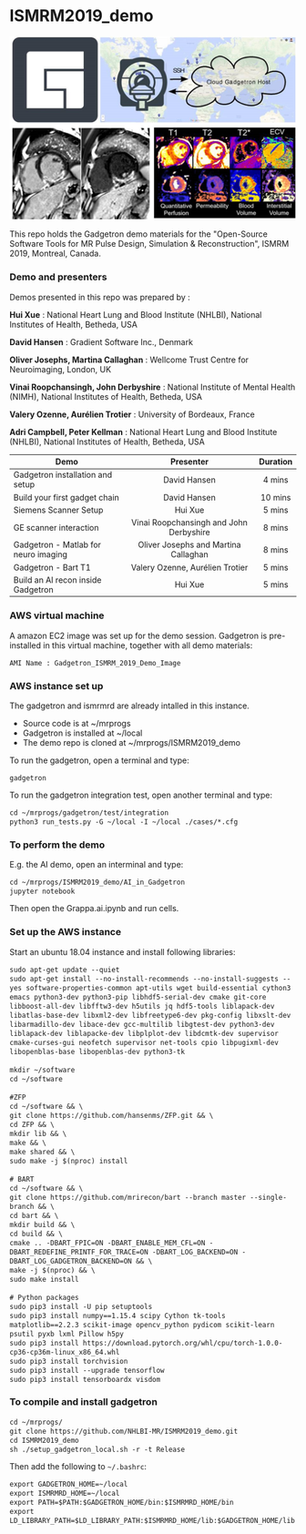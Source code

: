 # ISMRM2019_demo

![alt text](./Slides/GT.jpg "Gadgetron")

This repo holds the Gadgetron demo materials for the "Open-Source Software Tools for MR Pulse Design, Simulation & Reconstruction", ISMRM 2019, Montreal, Canada.

### Demo and presenters

Demos presented in this repo was prepared by :

**Hui Xue** : National Heart Lung and Blood Institute (NHLBI), National Institutes of Health, Betheda, USA

**David Hansen** : Gradient Software Inc., Denmark 

**Oliver Josephs, Martina Callaghan** : Wellcome Trust Centre for Neuroimaging, London, UK

**Vinai Roopchansingh, John  Derbyshire** : National Institute of Mental Health (NIMH), National Institutes of Health, Betheda, USA

**Valery Ozenne, Aurélien Trotier** : University of Bordeaux, France

**Adri Campbell, Peter Kellman** : National Heart Lung and Blood Institute (NHLBI), National Institutes of Health, Betheda, USA

|                  Demo                 |    Presenter  |     Duration   |
| --------------------------------------|:-------------:|:--------------:|
| Gadgetron installation and setup      | David Hansen  |  4  mins       |
| Build your first gadget chain         | David Hansen  |  10 mins       |
| Siemens Scanner Setup                 | Hui Xue       |   5 mins       |
| GE scanner interaction                | Vinai Roopchansingh and John  Derbyshire |   8 mins       |
| Gadgetron - Matlab for neuro imaging  | Oliver Josephs and Martina Callaghan      |   8 mins       |
| Gadgetron - Bart T1                   | Valery Ozenne, Aurélien Trotier      |   5 mins       |
| Build an AI recon inside Gadgetron    | Hui Xue       |   5 mins       |

### AWS virtual machine

A amazon EC2 image was set up for the demo session. Gadgetron is pre-installed in this virtual machine, together with all demo materials:
```
AMI Name : Gadgetron_ISMRM_2019_Demo_Image
```
### AWS instance set up
The gadgetron and ismrmrd are already intalled in this instance.

* Source code is at ~/mrprogs
* Gadgetron is installed at ~/local
* The demo repo is cloned at ~/mrprogs/ISMRM2019_demo

To run the gadgetron, open a terminal and type:
```
gadgetron
```

To run the gadgetron integration test, open another terminal and type:
```
cd ~/mrprogs/gadgetron/test/integration
python3 run_tests.py -G ~/local -I ~/local ./cases/*.cfg
```

### To perform the demo

E.g. the AI demo, open an interminal and type:
```
cd ~/mrprogs/ISMRM2019_demo/AI_in_Gadgetron
jupyter notebook
```
Then open the Grappa.ai.ipynb and run cells.

### Set up the AWS instance
Start an ubuntu 18.04 instance and install following libraries:
```
sudo apt-get update --quiet
sudo apt-get install --no-install-recommends --no-install-suggests --yes software-properties-common apt-utils wget build-essential cython3 emacs python3-dev python3-pip libhdf5-serial-dev cmake git-core libboost-all-dev libfftw3-dev h5utils jq hdf5-tools liblapack-dev libatlas-base-dev libxml2-dev libfreetype6-dev pkg-config libxslt-dev libarmadillo-dev libace-dev gcc-multilib libgtest-dev python3-dev liblapack-dev liblapacke-dev libplplot-dev libdcmtk-dev supervisor cmake-curses-gui neofetch supervisor net-tools cpio libpugixml-dev libopenblas-base libopenblas-dev python3-tk

mkdir ~/software
cd ~/software

#ZFP
cd ~/software && \
git clone https://github.com/hansenms/ZFP.git && \
cd ZFP && \
mkdir lib && \
make && \
make shared && \
sudo make -j $(nproc) install

# BART
cd ~/software && \
git clone https://github.com/mrirecon/bart --branch master --single-branch && \
cd bart && \
mkdir build && \
cd build && \
cmake .. -DBART_FPIC=ON -DBART_ENABLE_MEM_CFL=ON -DBART_REDEFINE_PRINTF_FOR_TRACE=ON -DBART_LOG_BACKEND=ON -DBART_LOG_GADGETRON_BACKEND=ON && \
make -j $(nproc) && \
sudo make install

# Python packages
sudo pip3 install -U pip setuptools
sudo pip3 install numpy==1.15.4 scipy Cython tk-tools matplotlib==2.2.3 scikit-image opencv_python pydicom scikit-learn psutil pyxb lxml Pillow h5py
sudo pip3 install https://download.pytorch.org/whl/cpu/torch-1.0.0-cp36-cp36m-linux_x86_64.whl
sudo pip3 install torchvision
sudo pip3 install --upgrade tensorflow
sudo pip3 install tensorboardx visdom
```
### To compile and install gadgetron
```
cd ~/mrprogs/
git clone https://github.com/NHLBI-MR/ISMRM2019_demo.git
cd ISMRM2019_demo
sh ./setup_gadgetron_local.sh -r -t Release
```
Then add the following to `~/.bashrc`:
```
export GADGETRON_HOME=~/local 
export ISMRMRD_HOME=~/local
export PATH=$PATH:$GADGETRON_HOME/bin:$ISMRMRD_HOME/bin 
export LD_LIBRARY_PATH=$LD_LIBRARY_PATH:$ISMRMRD_HOME/lib:$GADGETRON_HOME/lib
```
